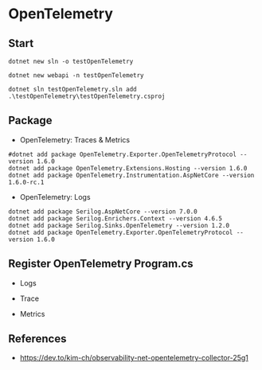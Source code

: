 # OpenTelemetry


## Start

```
dotnet new sln -o testOpenTelemetry

dotnet new webapi -n testOpenTelemetry

dotnet sln testOpenTelemetry.sln add .\testOpenTelemetry\testOpenTelemetry.csproj 

```

## Package 

* OpenTelemetry: Traces & Metrics

```
#dotnet add package OpenTelemetry.Exporter.OpenTelemetryProtocol --version 1.6.0
dotnet add package OpenTelemetry.Extensions.Hosting --version 1.6.0
dotnet add package OpenTelemetry.Instrumentation.AspNetCore --version 1.6.0-rc.1
```

* OpenTelemetry: Logs

```
dotnet add package Serilog.AspNetCore --version 7.0.0
dotnet add package Serilog.Enrichers.Context --version 4.6.5
dotnet add package Serilog.Sinks.OpenTelemetry --version 1.2.0
dotnet add package OpenTelemetry.Exporter.OpenTelemetryProtocol --version 1.6.0
```

## Register OpenTelemetry Program.cs

* Logs

* Trace

* Metrics


## References

* https://dev.to/kim-ch/observability-net-opentelemetry-collector-25g1